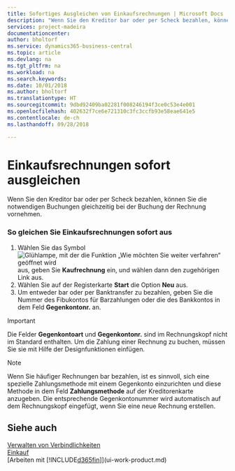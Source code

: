 ```yaml
---
title: Sofortiges Ausgleichen von Einkaufsrechnungen | Microsoft Docs
description: "Wenn Sie den Kreditor bar oder per Scheck bezahlen, können Sie die notwendigen Buchungen gleichzeitig bei der Buchung der Rechnung vornehmen."
services: project-madeira
documentationcenter: 
author: bholtorf
ms.service: dynamics365-business-central
ms.topic: article
ms.devlang: na
ms.tgt_pltfrm: na
ms.workload: na
ms.search.keywords: 
ms.date: 10/01/2018
ms.author: bholtorf
ms.translationtype: HT
ms.sourcegitcommit: 9dbd92409ba02281f008246194f3ce0c53e4e001
ms.openlocfilehash: 402632f7ce6e721310c3fc3ccfb93e58eae641e5
ms.contentlocale: de-ch
ms.lasthandoff: 09/28/2018

---
```

# <a name="settle-purchase-invoices-promptly"></a>Einkaufsrechnungen sofort ausgleichen
Wenn Sie den Kreditor bar oder per Scheck bezahlen, können Sie die notwendigen Buchungen gleichzeitig bei der Buchung der Rechnung vornehmen.  
  
### <a name="to-settle-purchase-invoices-promptly"></a>So gleichen Sie Einkaufsrechnungen sofort aus  
1. Wählen Sie das Symbol ![Glühlampe, mit der die Funktion „Wie möchten Sie weiter verfahren“ geöffnet wird](media/ui-search/search_small.png "Wie möchten Sie weiter verfahren?") aus, geben Sie **Kaufrechnung** ein, und wählen dann den zugehörigen Link aus.  
2. Wählen Sie auf der Registerkarte **Start** die Option **Neu** aus.  
3.  Um entweder bar oder per Banktransfer zu bezahlen, geben Sie die Nummer des Fibukontos für Barzahlungen oder die des Bankkontos in dem Feld **Gegenkontonr.** an.  
  
> [!IMPORTANT]  
>  Die Felder **Gegenkontoart** und **Gegenkontonr.** sind im Rechnungskopf nicht im Standard enthalten. Um die Zahlung einer Rechnung zu buchen, müssen Sie sie mit Hilfe der Designfunktionen einfügen.  
  
> [!NOTE]  
>  Wenn Sie häufiger Rechnungen bar bezahlen, ist es sinnvoll, sich eine spezielle Zahlungsmethode mit einem Gegenkonto einzurichten und diese Methode in dem Feld **Zahlungsmethode** auf der Kreditorenkarte anzugeben. Die entsprechende Gegenkontonummer wird automatisch auf dem Rechnungskopf eingefügt, wenn Sie eine neue Rechnung erstellen.  
  
## <a name="see-also"></a>Siehe auch  
[Verwalten von Verbindlichkeiten](payables-manage-payables.md)  
[Einkauf](purchasing-manage-purchasing.md)  
[Arbeiten mit [!INCLUDE[d365fin](includes/d365fin_md.md)]](ui-work-product.md)
